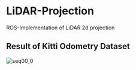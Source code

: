 # LiDAR-Projection
ROS-Implementation of LiDAR 2d projection

## Result of Kitti Odometry Dataset
![seq00_0](https://github.com/soup1997/LiDAR-Projection/assets/86957779/5a103b3f-6de0-498e-ace5-e5e22db5aa20)
